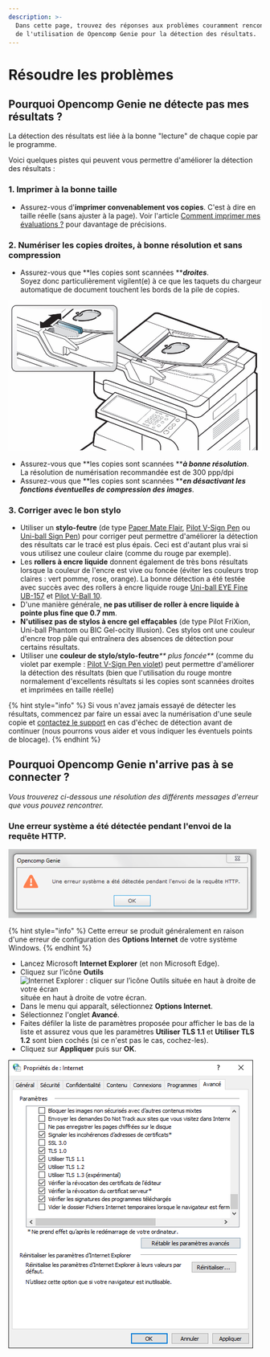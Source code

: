 ```yaml
---
description: >-
  Dans cette page, trouvez des réponses aux problèmes couramment rencontrés lors
  de l'utilisation de Opencomp Genie pour la détection des résultats.
---
```


# Résoudre les problèmes

## Pourquoi Opencomp Genie ne détecte pas mes résultats ?

La détection des résultats est liée à la bonne "lecture" de chaque copie par le programme.

Voici quelques pistes qui peuvent vous permettre d'améliorer la détection des résultats :

### 1. Imprimer à la bonne taille

* Assurez-vous d'**imprimer convenablement vos copies**. C'est à dire en taille réelle (sans ajuster à la page). Voir l'article [Comment imprimer mes évaluations ?](../../creer-mes-evaluations/imprimer-mon-evaluation.md) pour davantage de précisions.

### 2. Numériser les copies droites, à bonne résolution et sans compression

* Assurez-vous que **les copies sont scannées **_**droites**_.\
  Soyez donc particulièrement vigilent(e) à ce que les taquets du chargeur automatique de document touchent les bords de la pile de copies.

![](../../.gitbook/assets/taquets-adf.jpg)

* Assurez-vous que **les copies sont scannées **_**à bonne résolution**_.\
  La résolution de numérisation recommandée est de 300 ppp/dpi
* Assurez-vous que **les copies sont scannées **_**en désactivant les fonctions éventuelles de compression des images**_.

### 3. Corriger avec le bon stylo

* Utiliser un **stylo-feutre** (de type [Paper Mate Flair](https://amzn.to/2IYqiAo), [Pilot V-Sign Pen](https://amzn.to/2qmdBEZ) ou [Uni-ball Sign Pen](https://amzn.to/2qhFpdI)) pour corriger peut permettre d'améliorer la détection des résultats car le tracé est plus épais. Ceci est d'autant plus vrai si vous utilisez une couleur claire (comme du rouge par exemple).
* Les **rollers à encre liquide** donnent également de très bons résultats lorsque la couleur de l'encre est vive ou foncée (éviter les couleurs trop claires : vert pomme, rose, orange). La bonne détection a été testée avec succès avec des rollers à encre liquide rouge [Uni-ball EYE Fine UB-157](https://amzn.to/2FIa6Bt) et [Pilot V-Ball 10](https://amzn.to/2Xb6L3t).
* D'une manière générale, **ne pas utiliser de roller à encre liquide à pointe plus fine que 0.7 mm**.
* **N'utilisez pas de stylos à encre gel effaçables** (de type Pilot FriXion, Uni-ball Phantom ou BIC Gel-ocity Illusion). Ces stylos ont une couleur d'encre trop pâle qui entraînera des absences de détection pour certains résultats.
* Utiliser une **couleur de stylo/stylo-feutre**_** plus foncée**_ (comme du violet par exemple : [Pilot V-Sign Pen violet](https://amzn.to/2qmdBEZ)) peut permettre d'améliorer la détection des résultats (bien que l'utilisation du rouge montre normalement d'excellents résultats si les copies sont scannées droites et imprimées en taille réelle)

{% hint style="info" %}
Si vous n'avez jamais essayé de détecter les résultats, commencez par faire un essai avec la numérisation d'une seule copie et [contactez le support](https://opencomp.fr/a-propos/contact/) en cas d'échec de détection avant de continuer (nous pourrons vous aider et vous indiquer les éventuels points de blocage).
{% endhint %}



## Pourquoi Opencomp Genie n'arrive pas à se connecter ?

_Vous trouverez ci-dessous une résolution des différents messages d'erreur que vous pouvez rencontrer._

### Une erreur système a été détectée pendant l'envoi de la requête HTTP.

![](../../.gitbook/assets/erreur-systeme.png)

{% hint style="info" %}
Cette erreur se produit généralement en raison d'une erreur de configuration des **Options Internet** de votre système Windows.
{% endhint %}

* Lancez Microsoft **Internet Explorer** (et non Microsoft Edge).
* Cliquez sur l’icône **Outils**  ![Internet Explorer : cliquer sur l’icône Outils située en haut à droite de votre écran](https://assistance.orange.fr/medias/woopic/images/var/orange/storage/images/media/crc-racine/captures-ecran/technique/commun-images-dans-texte-16-x-16/internet-explorer-11-icone-outils/19334122-2-fre-FR/internet-explorer-11-icone-outils_icon16x16.png) située en haut à droite de votre écran.
* Dans le menu qui apparaît, sélectionnez **Options Internet**.
* Sélectionnez l'onglet **Avancé**.
* Faites défiler la liste de paramètres proposée pour afficher le bas de la liste et assurez vous que les paramètres **Utiliser TLS 1.1** et **Utiliser TLS 1.2** sont bien cochés (si ce n'est pas le cas, cochez-les).
* Cliquez sur **Appliquer** puis sur **OK**.

![Onglet "Avancé" des Propriétés Internet.](../../.gitbook/assets/b1b7f8a1-ea43-4a12-aaa5-6e3d0d92bb91.png)
